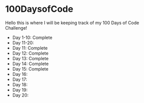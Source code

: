 # 100DaysofCode

Hello this is where I will be keeping track of my 100 Days of Code Challenge!

- Day 1-10: Complete
- Day 11-20:
- Day 11: Complete
- Day 12: Complete
- Day 13: Complete
- Day 14: Complete
- Day 15: Complete  
- Day 16: 
- Day 17: 
- Day 18:
- Day 19:
- Day 20: